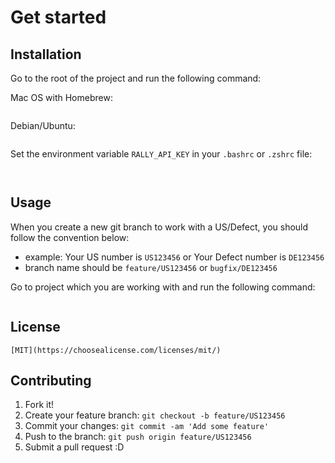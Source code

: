 # Get started

## Installation

Go to the root of the project and run the following command:

Mac OS with Homebrew:

```make mac

```

Debian/Ubuntu:

```make debian

```

Set the environment variable `RALLY_API_KEY` in your `.bashrc` or `.zshrc` file:

```echo "export RALLY_API_KEY=your_api_key" >> ~/.bashrc

```

```echo "export RALLY_API_KEY=your_api_key" >> ~/.zshrc

```

## Usage

When you create a new git branch to work with a US/Defect, you should follow the
convention below:

- example: Your US number is `US123456` or Your Defect number is `DE123456`
- branch name should be `feature/US123456` or `bugfix/DE123456`

Go to project which you are working with and run the following command:

```rally-pr

```

## License

```
[MIT](https://choosealicense.com/licenses/mit/)
```

## Contributing

1. Fork it!
2. Create your feature branch: `git checkout -b feature/US123456`
3. Commit your changes: `git commit -am 'Add some feature'`
4. Push to the branch: `git push origin feature/US123456`
5. Submit a pull request :D

```


```
